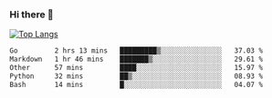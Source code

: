 ### Hi there 👋

<!--
**3Xpl0it3r/3Xpl0it3r** is a ✨ _special_ ✨ repository because its `README.md` (this file) appears on your GitHub profile.

Here are some ideas to get you started:

- 🔭 I’m currently working on ...
- 🌱 I’m currently learning ...
- 👯 I’m looking to collaborate on ...
- 🤔 I’m looking for help with ...
- 💬 Ask me about ...
- 📫 How to reach me: ...
- 😄 Pronouns: ...
- ⚡ Fun fact: ...
-->


[![Top Langs](https://github-readme-stats.vercel.app/api/top-langs/?username=3Xpl0it3r&layout=compact)](https://github.com/3Xpl0it3r/3Xpl0it3r)

<!--START_SECTION:waka-->

```txt
Go         2 hrs 13 mins   █████████▒░░░░░░░░░░░░░░░   37.03 %
Markdown   1 hr 46 mins    ███████▒░░░░░░░░░░░░░░░░░   29.61 %
Other      57 mins         ████░░░░░░░░░░░░░░░░░░░░░   15.97 %
Python     32 mins         ██▒░░░░░░░░░░░░░░░░░░░░░░   08.93 %
Bash       14 mins         █░░░░░░░░░░░░░░░░░░░░░░░░   04.07 %
```

<!--END_SECTION:waka-->
